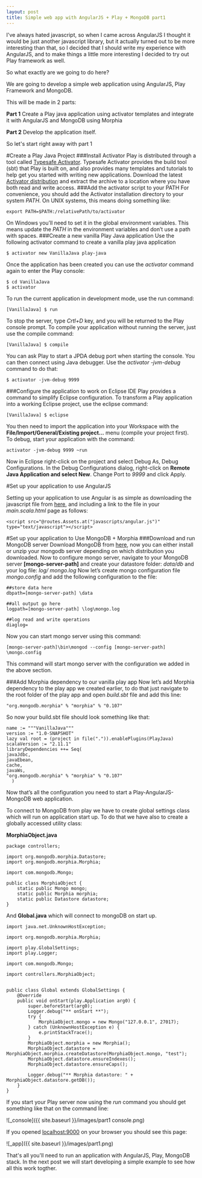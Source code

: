 ```yaml
---
layout: post
title: Simple web app with AngularJS + Play + MongoDB part1
---
```


I've always hated javascript, so when I came across AngularJS I thought it would be just another javascript library, but it actually turned out to be more interesting than that, so I decided that I should write my experience with AngularJS, and to make things a little more interesting I decided to try out Play framework as well.

So what exactly are we going to do here?

We are going to develop a simple web application using AngularJS, Play Framework and MongoDB.

This will be made in 2 parts:

**Part 1** Create a Play java application using activator templates and integrate it with AngularJS and MongoDB using Morphia

**Part 2** Develop the application itself.

So let's start right away with part 1

#Create a Play Java Project 
###Install Activator
  Play is distributed through a tool called [Typesafe Activator](http://typesafe.com/activator). Typesafe Activator provides the build tool (sbt) that Play is built on, and also provides many templates and tutorials to help get you started with writing new applications.
  Download the latest [Activator distribution](https://www.typesafe.com/get-started) and extract the archive to a location where you have both read and write access. 
###Add the activator script to your PATH
  For convenience, you should add the Activator installation directory to your system _PATH_. On UNIX systems, this means doing something like:
  
    export PATH=$PATH:/relativePath/to/activator

On Windows you’ll need to set it in the global environment variables. This means update the _PATH_ in the environment variables and don’t use a path with spaces.
###Create a new vanilla Play Java application
Use the following activator command to create a vanilla play java application

    $ activator new VanillaJava play-java	
  
Once the application has been created you can use the _activator_ command again to enter the Play console:

    $ cd VanillaJava
    $ activator

To run the current application in development mode, use the run command:

    [VanillaJava] $ run
  
To stop the server, type _Crtl+D_ key, and you will be returned to the Play console prompt.
To compile your application without running the server, just use the compile command:

    [VanillaJava] $ compile
  
You can ask Play to start a JPDA debug port when starting the console. You can then connect using Java debugger. Use the _activator -jvm-debug <port>_ command to do that:

    $ activator -jvm-debug 9999
  
###Configure the application to work on Eclipse IDE
Play provides a command to simplify Eclipse configuration. To transform a Play application into a working Eclipse project, use the eclipse command:

    [VanillaJava] $ eclipse

You then need to import the application into your Workspace with the **File/Import/General/Existing project…** menu (compile your project first).
To debug, start your application with the command:

    activator -jvm-debug 9999 ~run 

Now in Eclipse right-click on the project and select Debug As, Debug Configurations. In the Debug Configurations dialog, right-click on **Remote Java Application and select New**. Change Port to _9999_ and click Apply. 
  
#Set up your application to use AngularJS
  
  Setting up your application to use Angular is as simple as downloading the javascript file from [here](https://angularjs.org/), and including a link to the file in your _main.scala.html_ page as follows:
  
    <script src="@routes.Assets.at("javascripts/angular.js")" type="text/javascript"></script>	
    
  
#Set up your application to Use MongoDB + Morphia
###Download and run MongoDB server
Download MongoDB from [here](https://www.mongodb.org/downloads), now you can either install or unzip your mongodb server depending on which distribution you downloaded.
Now to configure mongo server, navigate to your MongoDB server **[mongo-server-path]** and create your datastore folder: _data/db_ and your log file: _log/ mongo.log_
Now let’s create mongo configuration file _mongo.config_ and add the following configuration to the file:

    ##store data here
    dbpath=[mongo-server-path] \data 
    
    ##all output go here
    logpath=[mongo-server-path] \log\mongo.log
    
    ##log read and write operations
    diaglog=

Now you can start mongo server using this command:
  
    [mongo-server-path]\bin\mongod --config [mongo-server-path] \mongo.config

This command will start mongo server with the configuration we added in the above section.

###Add Morphia dependency  to our vanilla play app
Now let’s add Morphia dependency to the play app we created earlier, to do that just navigate to the root folder of the play app and open _build.sbt_ file and add this line:

    "org.mongodb.morphia" % "morphia" % "0.107"

 So now your build.sbt file should look something like that:
 
    name := """VanillaJava"""
    version := "1.0-SNAPSHOT"
    lazy val root = (project in file(".")).enablePlugins(PlayJava)
    scalaVersion := "2.11.1"
    libraryDependencies ++= Seq(
    javaJdbc,
    javaEbean,
    cache,
    javaWs,
    "org.mongodb.morphia" % "morphia" % "0.107"
      )

Now that’s all the configuration you need to start a Play-AngularJS-MongoDB web application.

To connect to MongoDB from play we have to create global settings class which will run on application start up.
To do that we have also to create a globally accessed utility class:

**MorphiaObject.java**

    package controllers;

    import org.mongodb.morphia.Datastore;
    import org.mongodb.morphia.Morphia;

    import com.mongodb.Mongo;

    public class MorphiaObject {
	    static public Mongo mongo;
	    static public Morphia morphia;
	    static public Datastore datastore;
    }

And **Global.java** which will connect to mongoDB on start up.

    import java.net.UnknownHostException;

    import org.mongodb.morphia.Morphia;

    import play.GlobalSettings;
    import play.Logger;

    import com.mongodb.Mongo;

    import controllers.MorphiaObject;


    public class Global extends GlobalSettings {
    	@Override
    	public void onStart(play.Application arg0) {
		    super.beforeStart(arg0);
		    Logger.debug("** onStart **"); 
		    try {
			    MorphiaObject.mongo = new Mongo("127.0.0.1", 27017);
		    } catch (UnknownHostException e) {
		    	e.printStackTrace();
		    }
	    	MorphiaObject.morphia = new Morphia();
	    	MorphiaObject.datastore = MorphiaObject.morphia.createDatastore(MorphiaObject.mongo, "test");
		    MorphiaObject.datastore.ensureIndexes();   
		    MorphiaObject.datastore.ensureCaps();  

		    Logger.debug("** Morphia datastore: " + MorphiaObject.datastore.getDB());
	    }
    }

If you start your Play server now using the _run_ command you should get something like that on the command line:

![_console]({{ site.baseurl }}/images/part1 console.png)

If you opened  [localhost:9000](localhost:9000) on your browser you should see this page:

![_app]({{ site.baseurl }}/images/part1.png)

That's all you'll need to run an application with AngularJS, Play, MongoDB stack.
In the next post we will start developing a simple example to see how all this work togther.
